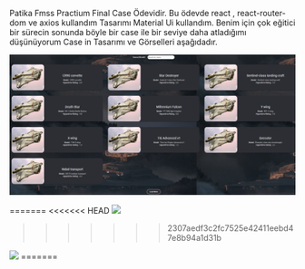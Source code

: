 Patika Fmss Practium Final Case Ödevidir. 
Bu ödevde react , react-router-dom ve axios kullandım 
Tasarımı Material Ui kullandım. 
Benim için çok eğitici bir sürecin sonunda böyle bir case ile bir seviye daha atladığımı düşünüyorum 
Case in Tasarımı ve Görselleri aşağıdadır.

<img src="./src/1.png"/>

=======
<<<<<<< HEAD
<img src="C:\Users\ckart\OneDrive\Masaüstü\1.png" width="auto">
>>>>>>> 2307aedf3c2fc7525e42411eebd47e8b94a1d31b
<img src="C:\Users\ckart\OneDrive\Masaüstü\2.png" width="auto">
=======
